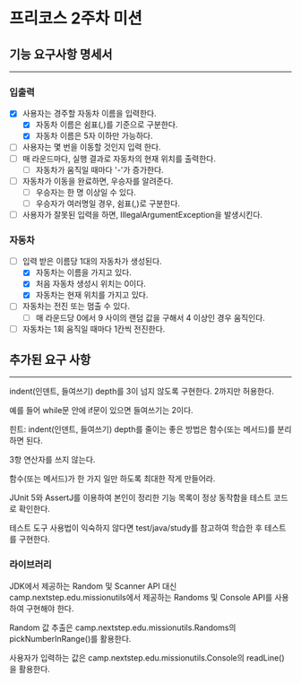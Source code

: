 # 프리코스 2주차 미션

## 기능 요구사항 명세서

---

### 입출력

- [X] 사용자는 경주할 자동차 이름을 입력한다.
    - [X] 자동차 이름은 쉼표(,)를 기준으로 구분한다.
    - [X] 자동차 이름은 5자 이하만 가능하다.
- [ ] 사용자는 몇 번을 이동할 것인지 입력 한다.
- [ ] 매 라운드마다, 실행 결과로 자동차의 현재 위치를 출력한다.
    - [ ] 자동차가 움직일 때마다 '-'가 증가한다.
- [ ] 자동차가 이동을 완료하면, 우승자를 알려준다.
    - [ ] 우승자는 한 명 이상일 수 있다.
    - [ ] 우승자가 여러명일 경우, 쉼표(,)로 구분한다.
- [ ] 사용자가 잘못된 입력을 하면, IllegalArgumentException을 발생시킨다.

### 자동차

- [ ] 입력 받은 이름당 1대의 자동차가 생성된다.
    - [X] 자동차는 이름을 가지고 있다.
    - [X] 처음 자동차 생성시 위치는 0이다.
    - [X] 자동차는 현재 위치를 가지고 있다.
- [ ] 자동차는 전진 또는 멈출 수 있다.
    - [ ] 매 라운드당 0에서 9 사이의 랜덤 값을 구해서 4 이상인 경우 움직인다.
- [ ] 자동차는 1회 움직일 때마다 1칸씩 전진한다.

## 추가된 요구 사항

---

indent(인덴트, 들여쓰기) depth를 3이 넘지 않도록 구현한다. 2까지만 허용한다.

예를 들어 while문 안에 if문이 있으면 들여쓰기는 2이다.

힌트: indent(인덴트, 들여쓰기) depth를 줄이는 좋은 방법은 함수(또는 메서드)를 분리하면 된다.

3항 연산자를 쓰지 않는다.

함수(또는 메서드)가 한 가지 일만 하도록 최대한 작게 만들어라.

JUnit 5와 AssertJ를 이용하여 본인이 정리한 기능 목록이 정상 동작함을 테스트 코드로 확인한다.

테스트 도구 사용법이 익숙하지 않다면 test/java/study를 참고하여 학습한 후 테스트를 구현한다.

### 라이브러리

JDK에서 제공하는 Random 및 Scanner API 대신 camp.nextstep.edu.missionutils에서 제공하는 Randoms 및 Console API를 사용하여 구현해야 한다.

Random 값 추출은 camp.nextstep.edu.missionutils.Randoms의 pickNumberInRange()를 활용한다.

사용자가 입력하는 값은 camp.nextstep.edu.missionutils.Console의 readLine()을 활용한다.

